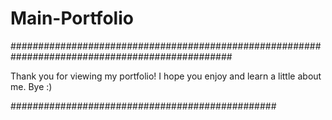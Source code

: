 # Main-Portfolio

################################################################################################

Thank you for viewing my portfolio! I hope you enjoy and learn a little about me.
Bye :)

################################################
